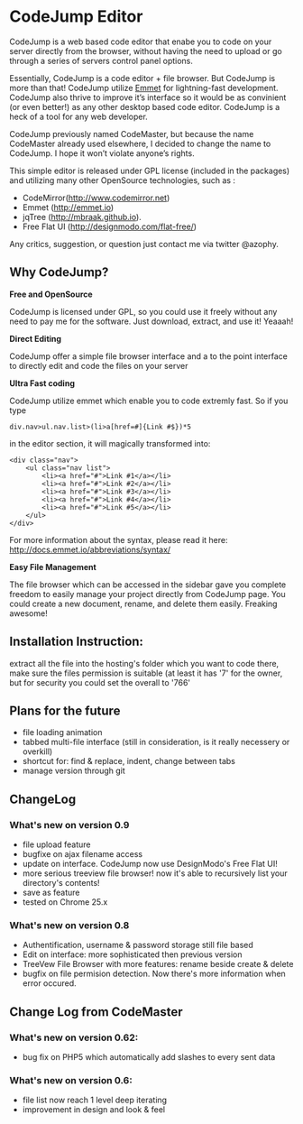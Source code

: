CodeJump Editor
====================

CodeJump is a web based code editor that enabe you to code on your server directly from the browser, 
without having the need to upload or go through a series of servers control panel options.

Essentially, CodeJump is a code editor + file browser. But CodeJump is more than that! CodeJump 
utilize [Emmet](http://emmet.io) for lightning-fast development. CodeJump also thrive to improve 
it’s interface so it would be as convinient (or even better!) as any other desktop based code editor. 
CodeJump is a heck of a tool for any web developer.

CodeJump previously named CodeMaster, but because the name CodeMaster already used elsewhere, I 
decided to change the name to CodeJump. I hope it won’t violate anyone’s rights.

This simple editor is released under GPL license (included in the packages) and utilizing 
many other OpenSource technologies, such as :

- CodeMirror(http://www.codemirror.net)
- Emmet (http://emmet.io)
- jqTree (http://mbraak.github.io). 
- Free Flat UI (http://designmodo.com/flat-free/)

Any critics, suggestion, or question just contact me via twitter @azophy. 

Why CodeJump?
-------------

**Free and OpenSource**

CodeJump is licensed under GPL, so you could use it freely without any need to pay me for the 
software. Just download, extract, and use it! Yeaaah!

**Direct Editing**

CodeJump offer a simple file browser interface and a to the point interface to directly edit 
and code the files on your server

**Ultra Fast coding**

CodeJump utilize emmet which enable you to code extremly fast. So if you type

	div.nav>ul.nav.list>(li>a[href=#]{Link #$})*5

in the editor section, it will magically transformed into:

	<div class="nav">
		<ul class="nav list">
			<li><a href="#">Link #1</a></li>
			<li><a href="#">Link #2</a></li>
			<li><a href="#">Link #3</a></li>
			<li><a href="#">Link #4</a></li>
			<li><a href="#">Link #5</a></li>
		</ul>
	</div>

For more information about the syntax, please read it here: http://docs.emmet.io/abbreviations/syntax/

**Easy File Management**

The file browser which can be accessed in the sidebar gave you complete freedom to easily 
manage your project directly from CodeJump page. You could create a new document, rename, 
and delete them easily. Freaking awesome!

Installation Instruction:
-------------------------
extract all the file into the hosting's folder which you want to code there, make sure the files
permission is suitable (at least it has '7' for the owner, but for security you could set the 
overall to '766' 

Plans for the future
-------------------
- file loading animation
- tabbed multi-file interface (still in consideration, is it really necessery or overkill)
- shortcut for: find & replace, indent, change between tabs
- manage version through git

ChangeLog
---------

### What's new on version 0.9
- file upload feature
- bugfixe on ajax filename access
- update on interface. CodeJump now use DesignModo's Free Flat UI!
- more serious treeview file browser! now it's able to recursively list your directory's contents!
- save as feature
- tested on Chrome 25.x

### What's new on version 0.8
- Authentification, username & password storage still file based
- Edit on interface: more sophisticated then previous version
- TreeVew File Browser with more features: rename beside create & delete
- bugfix on file permision detection. Now there's more information when error occured.


Change Log from CodeMaster
--------------------------

### What's new on version 0.62:
- bug fix on PHP5 which automatically add slashes to every sent data

### What's new on version 0.6:
- file list now reach 1 level deep iterating
- improvement in design and look & feel
